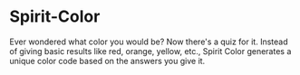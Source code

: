 # Spirit-Color
Ever wondered what color you would be? Now there's a quiz for it. Instead of giving basic results like red, orange, yellow, etc., Spirit Color generates a unique color code based on the answers you give it.
